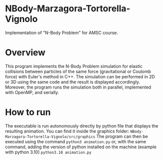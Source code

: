 # NBody-Marzagora-Tortorella-Vignolo
Implementation of "N-Body Problem" for AMSC course.

# Overview
This program implements the N-Body Problem simulation for elastic collisions between particles of the same force (gravitational or Coulomb force) with Euler's method in C++.
The simulation can be performed in 2D or 3D using the same code and the result is displayed accordingly. 
Moreover, the program runs the simulation both in parallel, implemented with OpenMP, and serially. 

# How to run

The executable is run autonomously directly by python file that displays the resulting animation.
You can find it inside the graphics folder:
`NBody-Marzagora-Tortorella-Vignolo/src/graphics`
The program can then be executed using the command 
`python3 animation.py`
or, with the same command, adding the version of python installed on the machine
(example with python 3.10)
`python3.10 animation.py`